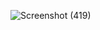 ![Screenshot (419)](https://user-images.githubusercontent.com/74004409/154330375-3e087e70-2b32-4938-9e47-a7f250016f29.png)
